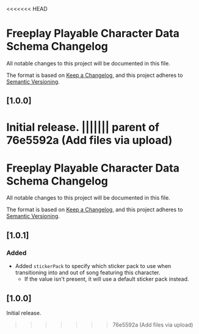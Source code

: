 <<<<<<< HEAD
# Freeplay Playable Character Data Schema Changelog

All notable changes to this project will be documented in this file.

The format is based on [Keep a Changelog](https://keepachangelog.com/en/1.0.0/),
and this project adheres to [Semantic Versioning](https://semver.org/spec/v2.0.0.html).

## [1.0.0]
Initial release.
||||||| parent of 76e5592a (Add files via upload)
=======
# Freeplay Playable Character Data Schema Changelog

All notable changes to this project will be documented in this file.

The format is based on [Keep a Changelog](https://keepachangelog.com/en/1.0.0/),
and this project adheres to [Semantic Versioning](https://semver.org/spec/v2.0.0.html).

## [1.0.1]
### Added
- Added `stickerPack` to specify which sticker pack to use when transitioning into and out of song featuring this character.
  - If the value isn't present, it will use a default sticker pack instead.

## [1.0.0]
Initial release.
>>>>>>> 76e5592a (Add files via upload)
